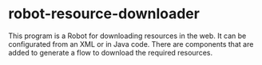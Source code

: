 robot-resource-downloader
=========================

This program is a Robot for downloading resources in the web. It can be configurated from an XML or in Java code.
There are components that are added to generate a flow to download the required resources.
